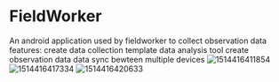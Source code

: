 # FieldWorker
An android application used by fieldworker to collect observation data
features:
  create data collection template
  data analysis tool
  create observation data
  data sync bewteen multiple devices
![1514416411854](https://user-images.githubusercontent.com/9787306/34395942-9b801944-eb2a-11e7-84ec-d971882fcf0f.jpg)
![1514416417334](https://user-images.githubusercontent.com/9787306/34395952-c63c0710-eb2a-11e7-8663-0ce8b300b9e7.jpg)
![1514416420633](https://user-images.githubusercontent.com/9787306/34395953-c64b5d14-eb2a-11e7-80a8-7f1d9263322d.jpg)

